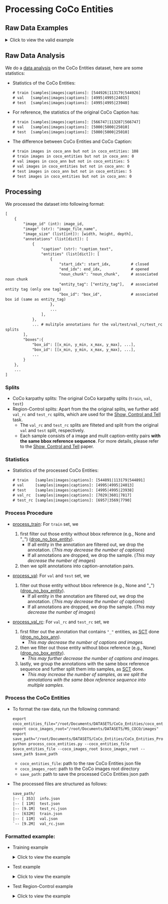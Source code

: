 # Processing CoCo Entities

## Raw Data Examples

<details>
<summary>Click to view the valid example</summary>

![coco entities](https://github.com/aimagelab/show-control-and-tell/raw/master/images/coco_entities.png)

![COCO_train2014_000000520208](../../Examples/CoCo_Entities/COCO_train2014_000000520208.jpg)

```
"520208": {
    "a spoon sitting on some food in a bowl": {
        "det_sequences": ["spoon", "spoon", null, null, "food", "food", null, "bowl", "bowl"], 
        "noun_chunks": [
            ["a spoon", "spoon"], 
            ["some food", "food"], 
            ["a bowl", "bowl"]], 
        "detections": {
            "spoon": [[2, [0.0, 234.5964813232422, 477.697021484375, 479.20001220703125]], [14, [259.7029724121094, 215.28146362304688, 555.7696533203125, 395.4397277832031]]], 
            "food": [[0, [236.583984375, 0.0, 639.2000122070312, 375.694580078125]], [5, [68.67597961425781, 0.0, 542.5230102539062, 302.64239501953125]]], 
            "bowl": [[1, [12.056884765625, 32.955543518066406, 594.0037231445312, 464.70672607421875]]]}, 
        "split": "train"
    }, 
    "a bowl of food and a spoon held up that has eaten food": {
        "det_sequences": ["bowl", "bowl", null, "food", null, "spoon", "spoon", null, null, null, null, null, "food"], 
        "noun_chunks": [
            ["a bowl", "bowl"], 
            ["food", "food"], 
            ["a spoon", "spoon"], 
            ["food", "food"]], 
        "detections": {
            "bowl": [[1, [12.056884765625, 32.955543518066406, 594.0037231445312, 464.70672607421875]]], 
            "food": [[0, [236.583984375, 0.0, 639.2000122070312, 375.694580078125]], [5, [68.67597961425781, 0.0, 542.5230102539062, 302.64239501953125]]], 
            "spoon": [[2, [0.0, 234.5964813232422, 477.697021484375, 479.20001220703125]], [14, [259.7029724121094, 215.28146362304688, 555.7696533203125, 395.4397277832031]]]}, 
        "split": "train"
    }, 
    "a white bowl filled with mixed vegetables and a spoon": {
        "det_sequences": ["bowl", "bowl", "bowl", null, null, "potatoes", "potatoes", null, "spoon", "spoon"], 
        "noun_chunks": [["a white bowl", "bowl"], ["mixed vegetables", "potatoes"], ["a spoon", "spoon"]], "detections": {"bowl": [[1, [12.056884765625, 32.955543518066406, 594.0037231445312, 464.70672607421875]]], "potatoes": [[4, [261.80291748046875, 0.0, 639.2000122070312, 230.02053833007812]], [9, [26.407129287719727, 72.50532531738281, 400.67034912109375, 243.777099609375]]], "spoon": [[2, [0.0, 234.5964813232422, 477.697021484375, 479.20001220703125]], [14, [259.7029724121094, 215.28146362304688, 555.7696533203125, 395.4397277832031]]]}, "split": "train"
    }, 
    "there is a spoons resting in a bowl of food": {
        "det_sequences": [null, null, "spoon", "spoon", null, null, "bowl", "bowl", null, "food"], 
        "noun_chunks": [
            ["a spoons", "spoon"], 
            ["a bowl", "bowl"], 
            ["food", "food"]], 
        "detections": {
            "spoon": [[2, [0.0, 234.5964813232422, 477.697021484375, 479.20001220703125]], [14, [259.7029724121094, 215.28146362304688, 555.7696533203125, 395.4397277832031]]], 
            "food": [[0, [236.583984375, 0.0, 639.2000122070312, 375.694580078125]], [5, [68.67597961425781, 0.0, 542.5230102539062, 302.64239501953125]]], 
            "bowl": [[1, [12.056884765625, 32.955543518066406, 594.0037231445312, 464.70672607421875]]]}, 
        "split": "train"
    }, 
    "a close up of a spoon in a bowl of food": {
        "det_sequences": [null, null, null, null, "spoon", "spoon", null, "bowl", "bowl", null, "food"], 
        "noun_chunks": [
            ["a spoon", "spoon"], 
            ["a bowl", "bowl"], 
            ["food", "food"]], 
        "detections": {
            "spoon": [[2, [0.0, 234.5964813232422, 477.697021484375, 479.20001220703125]], [14, [259.7029724121094, 215.28146362304688, 555.7696533203125, 395.4397277832031]]], 
            "food": [[0, [236.583984375, 0.0, 639.2000122070312, 375.694580078125]], [5, [68.67597961425781, 0.0, 542.5230102539062, 302.64239501953125]]], 
            "bowl": [[1, [12.056884765625, 32.955543518066406, 594.0037231445312, 464.70672607421875]]]}, 
        "split": "train"}
    }
```

</details>

## Raw Data Analysis

We do a [data analysis](./notebooks/data_analysis.ipynb) on the CoCo Entities dataset, here are some statistics:

- Statistics of the CoCo Entities:

    ```
    # train [samples|images|captions]: [544926|113179|544926]
    # val   [samples|images|captions]: [4995|4995|24015]
    # test  [samples|images|captions]: [4995|4995|23940]
    ```

- For reference, the statistics of the  original CoCo Caption has:

    ```
    # train [samples|images|captions]: [566747|113287|566747]
    # val   [samples|images|captions]: [5000|5000|25010]
    # test  [samples|images|captions]: [5000|5000|25010]
    ```

- The difference between CoCo Entities and CoCo Caption:

    ```
    # train images in coco_ann but not in coco_entities: 108
    # train images in coco_entities but not in coco_ann: 0
    # val images in coco_ann but not in coco_entities: 5
    # val images in coco_entities but not in coco_ann: 0
    # test images in coco_ann but not in coco_entities: 5
    # test images in coco_entities but not in coco_ann: 0
    ```

## Processing

We processed the dataset into following format:

```
[
    {
        "image_id" (int): image_id,
        "image" (str): "image_file_name",    
        "image_size" (list[int]): [width, height, depth],
        "annotations" (list[dict]): [
            {
                "caption" (str): "caption_text",
                "entities" (list[dict]): [
                    {
                        "start_idx": start_idx,         # closed
                        "end_idx": end_idx,             # opened
                        "noun_chunk": "noun_chunk",     # associated noun chunk
                        "entity_tag": ["entity_tag"],   # associated entity tag (only one tag)
                        "box_id": "box_id",             # associated box id (same as entity_tag)
                    }, 
                    ...
                ],
            },
            ... # mulitple annotations for the val/test/val_rc/test_rc splits   
        ],
        "boxes":{
            "box_id": [[x_min, y_min, x_max, y_max], ...],
            "box_id": [[x_min, y_min, x_max, y_max], ...],
            ...
        }
    },
    ...
]    
```

### Splits

- CoCo karpathy splits: The original CoCo karpathy splits (`train`, `val`, `test`)
- Region-Control splits: Apart from the the original splits, we further add `val_rc` and  `test_rc` splits, which are used for the [Show, Control and Tell](https://arxiv.org/abs/1811.10652) task. 
    - The `val_rc` and `test_rc` splits are filteted and split from the original `val` and `test` split, respectively.
    - Each sample consists of a image and mulit caption-entity pairs **with the same bbox reference sequence**. For more details, please refer to the [Show, Control and Tell](https://arxiv.org/abs/1811.10652) paper.

### Statistics

- Statistics of the processed CoCo Entities:

    ```
    # train   [samples|images|captions]: [544891|113179|544891]
    # val     [samples|images|captions]: [4995|4995|24013]
    # test    [samples|images|captions]: [4995|4995|23938]
    # val_rc  [samples|images|captions]: [7029|3601|7817]
    # test_rc [samples|images|captions]: [6957|3569|7790]
    ```

### Process Procedure

- [process_train](https://github.com/X1AOX1A/Datasets/blob/main/CoCo_Entities/CoCo_Entities_Processed/process_coco_entities.py#L187): For `train` set,  we 
    1. first filter out those entity without bbox reference (e.g., None and "_") ([drop_no_box_entity](https://github.com/X1AOX1A/Datasets/blob/main/CoCo_Entities/CoCo_Entities_Processed/process_coco_entities.py#L162)). 
        - If all entity in the annotation are filtered out, we drop the annotation. (*This may decrease the number of captions*)
        - If all annotations are dropped, we drop the sample. (*This may decrease the number of images*)
    2. then we split annotations into caption-annotation pairs.

- [process_val](https://github.com/X1AOX1A/Datasets/blob/main/CoCo_Entities/CoCo_Entities_Processed/process_coco_entities.py#L221): For `val` and `test` set, we 
    1. filter out those entity without bbox reference (e.g., None and "_") ([drop_no_box_entity](https://github.com/X1AOX1A/Datasets/blob/main/CoCo_Entities/CoCo_Entities_Processed/process_coco_entities.py#L162)).
        - If all entity in the annotation are filtered out, we drop the annotation. (*This may decrease the number of captions*)
        - If all annotations are dropped, we drop the sample. (*This may decrease the number of images*)

- [process_val_rc](https://github.com/X1AOX1A/Datasets/blob/main/CoCo_Entities/CoCo_Entities_Processed/process_coco_entities.py#L253): For `val_rc` and `test_rc` set, we 
    1. first filter out the annotation that contains `"_"` entities, as [SCT](https://github.com/aimagelab/show-control-and-tell/blob/master/data/dataset.py#L134) done ([drop_no_box_ann](https://github.com/X1AOX1A/Datasets/blob/main/CoCo_Entities/CoCo_Entities_Processed/process_coco_entities.py#262)).
        - *This may decrease the number of captions and images.*
    2. then we filter out those entity without bbox reference (e.g., None) ([drop_no_box_entity](https://github.com/X1AOX1A/Datasets/blob/main/CoCo_Entities/CoCo_Entities_Processed/process_coco_entities.py#L162)).
        - *This may further decrease the number of captions and images.*
    3. lastly, we group the annotations with the same bbox reference sequence and further split them into samples, as [SCT](https://github.com/aimagelab/show-control-and-tell/blob/master/test_region_sequence.py#L133) done.
        - *This may increase the number of samples, as we split the annotations with the same bbox reference sequence into multiple samples.*


### Process the CoCo Entities

- To format the raw data, run the following command:

    ```
    export coco_entities_file="/root/Documents/DATASETS/CoCo_Entities/coco_entities_release.json"
    export coco_images_root="/root/Documents/DATASETS/MS_COCO/images"
    export save_path="/root/Documents/DATASETS/CoCo_Entities/CoCo_Entities_Processed/annotations"
    python process_coco_entities.py --coco_entities_file $coco_entities_file --coco_images_root $coco_images_root --save_path $save_path
    ```
    - `coco_entities_file`: path to the raw CoCo Entities json file
    - `coco_images_root`: path to the CoCo images root directory
    - `save_path`: path to save the processed CoCo Entities json path

- The processed files are structured as follows: 

    ```
    save_path/
    |-- [ 353]  info.json
    |-- [ 11M]  test.json
    |-- [9.1M]  test_rc.json
    |-- [632M]  train.json
    |-- [ 11M]  val.json
    `-- [9.2M]  val_rc.json
    ```


### Formatted example:

- Training example
    <details>
    <summary>Click to view the example</summary>

    ```
    [
        {
            'image_id': 57870, 
            'image': 'train2014/COCO_train2014_000000057870.jpg', 
            'image_size': [640, 480, 3], 
            'annotations': [
                {
                    'caption': 'a restaurant has modern wooden tables and chairs', 
                    'entities': [
                        {'start_idx': 17, 'end_idx': 37, 'noun_chunk': 'modern wooden tables', 'entity_tag': ['table'], 'box_id': 'table'}, 
                        {'start_idx': 42, 'end_idx': 48, 'noun_chunk': 'chairs', 'entity_tag': ['chairs'], 'box_id': 'chairs'}
                    ]
                }
            ], 
            'boxes': {
                'table': [[0.0, 226.88082885742188, 126.0708999633789, 460.69598388671875], [98.72969055175781, 254.25576782226562, 424.5259704589844, 392.489013671875], [0.0, 310.96563720703125, 144.82717895507812, 479.20001220703125]], 
                'chairs': [[0.0, 308.25628662109375, 560.4113159179688, 479.20001220703125], [314.7620544433594, 260.36785888671875, 639.2000122070312, 479.20001220703125], [293.52587890625, 238.9242706298828, 517.3218994140625, 434.3883361816406], [83.20429992675781, 280.283447265625, 426.4994201660156, 479.20001220703125]], 
                'plant': [[253.99459838867188, 162.17276000976562, 407.16339111328125, 256.2972106933594], [254.6151885986328, 159.57662963867188, 441.181396484375, 347.79144287109375], [259.7139892578125, 163.0000762939453, 352.81024169921875, 256.0691223144531]], 
                'back': [[138.05874633789062, 280.6446533203125, 243.73941040039062, 404.81732177734375]]
            }
        },
        {
            'image_id': 57870, 
            'image': 'train2014/COCO_train2014_000000057870.jpg', 
            'image_size': [640, 480, 3], 
            'annotations': [
                {
                    'caption': 'a long restaurant table with rattan rounded back chairs', 
                    'entities': [
                        {'start_idx': 0, 'end_idx': 23, 'noun_chunk': 'a long restaurant table', 'entity_tag': ['table'], 'box_id': 'table'}, 
                        {'start_idx': 29, 'end_idx': 35, 'noun_chunk': 'rattan', 'entity_tag': ['chairs'], 'box_id': 'chairs'}, 
                        {'start_idx': 44, 'end_idx': 55, 'noun_chunk': 'back chairs', 'entity_tag': ['chairs'], 'box_id': 'chairs'}
                    ]
                }
            ], 
            'boxes': {
                'table': [[0.0, 226.88082885742188, 126.0708999633789, 460.69598388671875], [98.72969055175781, 254.25576782226562, 424.5259704589844, 392.489013671875], [0.0, 310.96563720703125, 144.82717895507812, 479.20001220703125]], 
                'chairs': [[0.0, 308.25628662109375, 560.4113159179688, 479.20001220703125], [314.7620544433594, 260.36785888671875, 639.2000122070312, 479.20001220703125], [293.52587890625, 238.9242706298828, 517.3218994140625, 434.3883361816406], [83.20429992675781, 280.283447265625, 426.4994201660156, 479.20001220703125]], 
                'plant': [[253.99459838867188, 162.17276000976562, 407.16339111328125, 256.2972106933594], [254.6151885986328, 159.57662963867188, 441.181396484375, 347.79144287109375], [259.7139892578125, 163.0000762939453, 352.81024169921875, 256.0691223144531]], 
                'back': [[138.05874633789062, 280.6446533203125, 243.73941040039062, 404.81732177734375]]
            }
        }
        ...
    ]
    ```
    </details>

- Test example
    <details>
    <summary>Click to view the example</summary>

    ```
    [
        {
            'image_id': 391895, 
            'image': 'val2014/COCO_val2014_000000391895.jpg', 
            'image_size': [640, 360, 3], 
            'annotations': [
                {
                    'caption': 'a man with a red helmet on a small moped on a dirt road', 
                    'entities': [
                        {'start_idx': 0, 'end_idx': 5, 'noun_chunk': 'a man', 'entity_tag': ['man'], 'box_id': 'man'}, 
                        {'start_idx': 11, 'end_idx': 23, 'noun_chunk': 'a red helmet', 'entity_tag': ['helmet'], 'box_id': 'helmet'}, 
                        {'start_idx': 27, 'end_idx': 40, 'noun_chunk': 'a small moped', 'entity_tag': ['scooter'], 'box_id': 'scooter'}, 
                        {'start_idx': 44, 'end_idx': 55, 'noun_chunk': 'a dirt road', 'entity_tag': ['road'], 'box_id': 'road'}
                    ]
                }, 
                {
                    'caption': 'man riding a motor bike on a dirt road on the countryside', 
                    'entities': [
                        {'start_idx': 0, 'end_idx': 3, 'noun_chunk': 'man', 'entity_tag': ['man'], 'box_id': 'man'}, 
                        {'start_idx': 11, 'end_idx': 23, 'noun_chunk': 'a motor bike', 'entity_tag': ['bike'], 'box_id': 'bike'}, 
                        {'start_idx': 27, 'end_idx': 38, 'noun_chunk': 'a dirt road', 'entity_tag': ['road'], 'box_id': 'road'}
                    ]
                }, 
                {
                    'caption': 'a man riding on the back of a motorcycle', 
                    'entities': [
                        {'start_idx': 0, 'end_idx': 5, 'noun_chunk': 'a man', 'entity_tag': ['man'], 'box_id': 'man'}, 
                        {'start_idx': 28, 'end_idx': 40, 'noun_chunk': 'a motorcycle', 'entity_tag': ['motorcycle'], 'box_id': 'motorcycle'}
                    ]
                }, 
                {
                    'caption': 'a dirt path with a young person on a motor bike rests to the foreground of a verdant area with a bridge and a background of cloudwreathed mountains', 
                    'entities': [
                        {'start_idx': 17, 'end_idx': 31, 'noun_chunk': 'a young person', 'entity_tag': ['people'], 'box_id': 'people'}, 
                        {'start_idx': 35, 'end_idx': 47, 'noun_chunk': 'a motor bike', 'entity_tag': ['bike'], 'box_id': 'bike'}, 
                        {'start_idx': 95, 'end_idx': 103, 'noun_chunk': 'a bridge', 'entity_tag': ['bridge'], 'box_id': 'bridge'}, 
                        {'start_idx': 124, 'end_idx': 147, 'noun_chunk': 'cloudwreathed mountains', 'entity_tag': ['mountain'], 'box_id': 'mountain'}
                    ]
                }, 
                {
                    'caption': 'a man in a red shirt and a red hat is on a motorcycle on a hill side', 
                    'entities': [
                        {'start_idx': 0, 'end_idx': 5, 'noun_chunk': 'a man', 'entity_tag': ['man'], 'box_id': 'man'}, 
                        {'start_idx': 9, 'end_idx': 20, 'noun_chunk': 'a red shirt', 'entity_tag': ['shirt'], 'box_id': 'shirt'}, 
                        {'start_idx': 25, 'end_idx': 34, 'noun_chunk': 'a red hat', 'entity_tag': ['shirt'], 'box_id': 'shirt'}, 
                        {'start_idx': 41, 'end_idx': 53, 'noun_chunk': 'a motorcycle', 'entity_tag': ['motorcycle'], 'box_id': 'motorcycle'}
                    ]
                }
            ], 
            'boxes': {
                'helmet': [[356.58184814453125, 18.550844192504883, 408.2525329589844, 52.708404541015625]], 
                'road': [[0.0, 144.3165740966797, 508.1893615722656, 348.3342590332031], [0.0, 219.1959991455078, 464.52459716796875, 359.0400085449219], [290.2463684082031, 232.09530639648438, 635.9448852539062, 359.0400085449219]], 
                'man': [[252.83302307128906, 16.4637393951416, 567.1384887695312, 343.1918029785156], [327.0209045410156, 36.891990661621094, 438.28790283203125, 287.018310546875], [341.9764709472656, 8.20772933959961, 516.65283203125, 161.52911376953125]], 
                'scooter': [[340.62860107421875, 154.61856079101562, 488.52593994140625, 341.0757141113281]], 
                'bike': [[361.1448059082031, 154.01596069335938, 529.5758056640625, 330.5867919921875]], 
                'motorcycle': [[347.55078125, 169.78025817871094, 459.1430358886719, 349.263916015625]], 
                'people': [[469.3617858886719, 169.0027313232422, 506.923583984375, 229.41781616210938]], 
                'bridge': [[35.663761138916016, 152.99452209472656, 281.43890380859375, 191.66477966308594], [0.0, 129.76185607910156, 361.2510070800781, 222.19334411621094], [31.07439422607422, 141.52244567871094, 347.25811767578125, 169.14915466308594]], 
                'mountain': [[51.94191360473633, 0.0, 583.7931518554688, 211.15512084960938], [5.784336090087891, 20.44477081298828, 341.0400695800781, 128.95855712890625], [281.5927734375, 26.084047317504883, 550.493408203125, 150.44351196289062], [126.40021514892578, 24.465635299682617, 562.4874267578125, 150.3363800048828]], 
                'shirt': [[354.2871398925781, 59.217689514160156, 453.46417236328125, 163.4180908203125]]
            }
        },
        ...
    ]
    ```
    </details>

- Test Region-Control example
    <details>
    <summary>Click to view the example</summary>

    ```
    [
        {
            'image_id': 391895, 'image': 'val2014/COCO_val2014_000000391895.jpg', 
            'image_size': [640, 360, 3], 
            'annotations': [
                {'caption': 'a man with a red helmet on a small moped on a dirt road', 'entities': [
                    {'start_idx': 0, 'end_idx': 5, 'noun_chunk': 'a man', 'entity_tag': ['man'], 'box_id': 'man'}, 
                    {'start_idx': 11, 'end_idx': 23, 'noun_chunk': 'a red helmet', 'entity_tag': ['helmet'], 'box_id': 'helmet'}, 
                    {'start_idx': 27, 'end_idx': 40, 'noun_chunk': 'a small moped', 'entity_tag': ['scooter'], 'box_id': 'scooter'}, 
                    {'start_idx': 44, 'end_idx': 55, 'noun_chunk': 'a dirt road', 'entity_tag': ['road'], 'box_id': 'road'}
                ]
            }
        ], 
            'boxes': {
                'helmet': [[356.58184814453125, 18.550844192504883, 408.2525329589844, 52.708404541015625]], 
                'road': [[0.0, 144.3165740966797, 508.1893615722656, 348.3342590332031], [0.0, 219.1959991455078, 464.52459716796875, 359.0400085449219], [290.2463684082031, 232.09530639648438, 635.9448852539062, 359.0400085449219]], 
                'man': [[252.83302307128906, 16.4637393951416, 567.1384887695312, 343.1918029785156], [327.0209045410156, 36.891990661621094, 438.28790283203125, 287.018310546875], [341.9764709472656, 8.20772933959961, 516.65283203125, 161.52911376953125]], 
                'scooter': [[340.62860107421875, 154.61856079101562, 488.52593994140625, 341.0757141113281]], 
                'bike': [[361.1448059082031, 154.01596069335938, 529.5758056640625, 330.5867919921875]], 
                'motorcycle': [[347.55078125, 169.78025817871094, 459.1430358886719, 349.263916015625]], 
                'people': [[469.3617858886719, 169.0027313232422, 506.923583984375, 229.41781616210938]], 
                'bridge': [[35.663761138916016, 152.99452209472656, 281.43890380859375, 191.66477966308594], [0.0, 129.76185607910156, 361.2510070800781, 222.19334411621094], [31.07439422607422, 141.52244567871094, 347.25811767578125, 169.14915466308594]], 
                'mountain': [[51.94191360473633, 0.0, 583.7931518554688, 211.15512084960938], [5.784336090087891, 20.44477081298828, 341.0400695800781, 128.95855712890625], [281.5927734375, 26.084047317504883, 550.493408203125, 150.44351196289062], [126.40021514892578, 24.465635299682617, 562.4874267578125, 150.3363800048828]], 
                'shirt': [[354.2871398925781, 59.217689514160156, 453.46417236328125, 163.4180908203125]]
            }
        },
        {
            'image_id': 483108, 
            'image': 'val2014/COCO_val2014_000000483108.jpg', 
            'image_size': [428, 640, 3], 
            'annotations': [
                {
                    'caption': 'a man on a bicycle riding next to a train', 
                    'entities': [
                        {'start_idx': 0, 'end_idx': 5, 'noun_chunk': 'a man', 'entity_tag': ['man'], 'box_id': 'man'}, 
                        {'start_idx': 9, 'end_idx': 25, 'noun_chunk': 'a bicycle riding', 'entity_tag': ['bike'], 'box_id': 'bike'}, 
                        {'start_idx': 34, 'end_idx': 41, 'noun_chunk': 'a train', 'entity_tag': ['train'], 'box_id': 'train'}
                    ]
                }, 
                {
                    'caption': 'a guy that is riding his bike next to a train', 
                    'entities': [
                        {'start_idx': 0, 'end_idx': 5, 'noun_chunk': 'a guy', 'entity_tag': ['man'], 'box_id': 'man'}, 
                        {'start_idx': 21, 'end_idx': 29, 'noun_chunk': 'his bike', 'entity_tag': ['bike'], 'box_id': 'bike'}, 
                        {'start_idx': 38, 'end_idx': 45, 'noun_chunk': 'a train', 'entity_tag': ['train'], 'box_id': 'train'}
                    ]
                }
            ], 
            'boxes': {
                'train': [[0.0, 139.5370330810547, 427.2866516113281, 393.3104553222656]], 
                'man': [[164.057373046875, 331.6596374511719, 323.2242736816406, 510.9474182128906], [221.5126190185547, 370.5071716308594, 288.7477722167969, 575.08447265625]], 
                'bike': [[201.9961700439453, 454.2320251464844, 290.5538635253906, 571.7061157226562], [236.37283325195312, 434.8816223144531, 295.8005065917969, 578.0936889648438]]
            }
        },
        ...
    ]
    ```

    </details>
